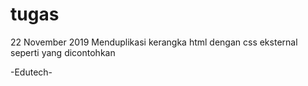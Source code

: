 # tugas
22 November 2019
Menduplikasi kerangka html dengan css eksternal seperti yang dicontohkan

-Edutech-
